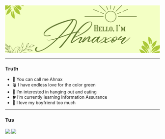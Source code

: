 <p align="center">
  <img src="https://github.com/Ahnaxor/Ahnaxor/blob/19261f1f9c33f1676b8ee62206764982b2264029/Ahnaxor.png" alt="profile views"> 
</p>

---
### Truth

- 💚 You can call me Ahnax
- 🪴 I have endless love for the color green
- 🌱 I’m interested in hanging out and eating
- 🍀 I’m currently learning Information Assurance
- 🥬 I love my boyfriend too much

---
### Tus
<a href="#">
  <img height=200 align="center" src="https://my-stats-43gk.vercel.app/api?username=ahnaxor&show_icons=true&theme=shadow_green&hide=contribs,issues&show=discussions_answered&rank_icon=github&include_all_commits=true&card_width=150" />
</a>
<a href="#">
  <img height=200 align="center" src="https://my-stats-43gk.vercel.app/api/top-langs/?username=ahnaxor&hide=html,scss,css&langs_count=8&layout=compact&theme=shadow_green&card_width=150" />
</a>

